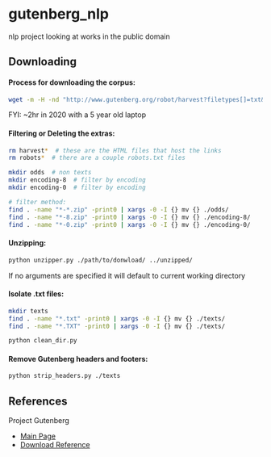 # gutenberg_nlp
nlp project looking at works in the public domain


## Downloading


#### Process for downloading the corpus:
```bash
wget -m -H -nd "http://www.gutenberg.org/robot/harvest?filetypes[]=txt&langs[]=en"
```
FYI: ~2hr in 2020 with a 5 year old laptop

#### Filtering or Deleting the extras:
```bash
rm harvest*  # these are the HTML files that host the links
rm robots*  # there are a couple robots.txt files

mkdir odds  # non texts
mkdir encoding-8  # filter by encoding
mkdir encoding-0  # filter by encoding

# filter method:
find . -name "*-*.zip" -print0 | xargs -0 -I {} mv {} ./odds/
find . -name "*-8.zip" -print0 | xargs -0 -I {} mv {} ./encoding-8/
find . -name "*-0.zip" -print0 | xargs -0 -I {} mv {} ./encoding-0/
```

#### Unzipping:
```bash
python unzipper.py ./path/to/donwload/ ../unzipped/
```
If no arguments are specified it will default to current working directory


#### Isolate .txt files:
```bash
mkdir texts
find . -name "*.txt" -print0 | xargs -0 -I {} mv {} ./texts/
find . -name "*.TXT" -print0 | xargs -0 -I {} mv {} ./texts/

python clean_dir.py
```

#### Remove Gutenberg headers and footers:
```bash
python strip_headers.py ./texts
```






## References

Project Gutenberg
 - [Main Page](https://www.gutenberg.org/wiki/Main_Page)
 - [Download Reference](https://www.gutenberg.org/wiki/Gutenberg:Information_About_Robot_Access_to_our_Pages)